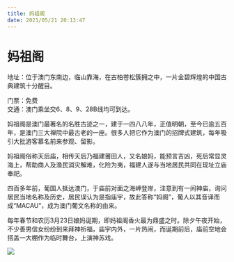 ```yaml
---
title: 妈祖阁  
date: 2021/05/21 20:13:47  
---
```

  
# 妈祖阁  
地址：位于澳门东南边，临山靠海，在古柏苍松簇拥之中，一片金碧辉煌的中国古典建筑十分醒目。  
  
门票：免费  
交通：澳门乘坐交6、8、9、28B线均可到达。  
  
妈祖阁是澳门最著名的名胜古迹之一，建于一四八八年，正值明朝，至今已逾五百年，是澳门三大禅院中最古老的一座。很多人把它作为澳门的招牌式建筑，每年吸引大批游客慕名前来参观、留影。  
  
妈祖阁俗称天后庙，相传天后乃福建莆田人，又名娘妈，能预言吉凶，死后常显灵海上，帮助商人及渔民消灾解难，化险为夷，福建人遂与当地居民共同在现址立庙奉祀。  
  
四百多年前，葡国人抵达澳门，于庙前对面之海岬登岸，注意到有一间神庙，询问居民当地名称及历史，居民误认为是指庙宇，故此答称“妈阁”，葡人以其音译而成“MACAU”，成为澳门葡文名称的由来。  
  
每年春节和农历3月23日娘妈诞期，即妈祖阁香火最为鼎盛之时。除夕午夜开始，不少善男信女纷纷到来拜神祈福，庙宇内外，一片热闹，而诞期前后，庙前空地会搭盖一大棚作为临时舞台，上演神苏戏。  
  
![](https://raw.staticdn.net/szqq0512/Pic/main/img/202201212058027.png)  